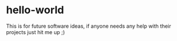 # hello-world
This is for future software ideas, if anyone needs any help with their projects just hit me up ;)
